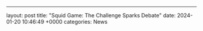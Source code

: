 ---
layout: post
title: "Squid Game: The Challenge Sparks Debate"
date:   2024-01-20 10:46:49 +0000
categories: News
